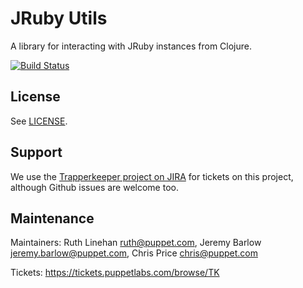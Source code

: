 # JRuby Utils

A library for interacting with JRuby instances from Clojure.

[![Build Status](https://travis-ci.org/puppetlabs/jruby-utils.svg)](https://travis-ci.org/puppetlabs/jruby-utils)

## License

See [LICENSE](LICENSE).

## Support

We use the [Trapperkeeper project on
JIRA](https://tickets.puppetlabs.com/browse/TK) for tickets on this project,
although Github issues are welcome too.

## Maintenance

Maintainers: Ruth Linehan <ruth@puppet.com>, Jeremy Barlow <jeremy.barlow@puppet.com>, Chris Price <chris@puppet.com>

Tickets: https://tickets.puppetlabs.com/browse/TK
